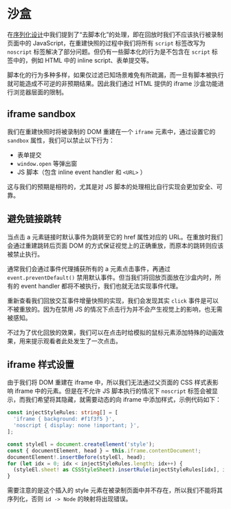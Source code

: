 # 沙盒

在[序列化设计](./serialization.zh_CN.md)中我们提到了“去脚本化”的处理，即在回放时我们不应该执行被录制页面中的 JavaScript，在重建快照的过程中我们将所有 `script` 标签改写为 `noscript` 标签解决了部分问题。但仍有一些脚本化的行为是不包含在 `script` 标签中的，例如 HTML 中的 inline script、表单提交等。

脚本化的行为多种多样，如果仅过滤已知场景难免有所疏漏，而一旦有脚本被执行就可能造成不可逆的非预期结果。因此我们通过 HTML 提供的 iframe 沙盒功能进行浏览器层面的限制。

## iframe sandbox

我们在重建快照时将被录制的 DOM 重建在一个 `iframe` 元素中，通过设置它的 `sandbox` 属性，我们可以禁止以下行为：

- 表单提交
- `window.open` 等弹出窗
- JS 脚本（包含 inline event handler 和 `<URL>` ）

这与我们的预期是相符的，尤其是对 JS 脚本的处理相比自行实现会更加安全、可靠。

## 避免链接跳转

当点击 a 元素链接时默认事件为跳转至它的 href 属性对应的 URL。在重放时我们会通过重建跳转后页面 DOM 的方式保证视觉上的正确重放，而原本的跳转则应该被禁止执行。

通常我们会通过事件代理捕获所有的 a 元素点击事件，再通过 `event.preventDefault()` 禁用默认事件。但当我们将回放页面放在沙盒内时，所有的 event handler 都将不被执行，我们也就无法实现事件代理。

重新查看我们回放交互事件增量快照的实现，我们会发现其实 `click` 事件是可以不被重放的。因为在禁用 JS 的情况下点击行为并不会产生视觉上的影响，也无需被感知。

不过为了优化回放的效果，我们可以在点击时给模拟的鼠标元素添加特殊的动画效果，用来提示观看者此处发生了一次点击。

## iframe 样式设置

由于我们将 DOM 重建在 iframe 中，所以我们无法通过父页面的 CSS 样式表影响 iframe 中的元素。但是在不允许 JS 脚本执行的情况下 `noscript` 标签会被显示，而我们希望将其隐藏，就需要动态的向 iframe 中添加样式，示例代码如下：

```typescript
const injectStyleRules: string[] = [
  'iframe { background: #f1f3f5 }',
  'noscript { display: none !important; }',
];

const styleEl = document.createElement('style');
const { documentElement, head } = this.iframe.contentDocument!;
documentElement!.insertBefore(styleEl, head);
for (let idx = 0; idx < injectStyleRules.length; idx++) {
  (styleEl.sheet! as CSSStyleSheet).insertRule(injectStyleRules[idx], idx);
}
```

需要注意的是这个插入的 style 元素在被录制页面中并不存在，所以我们不能将其序列化，否则 `id -> Node` 的映射将出现错误。
